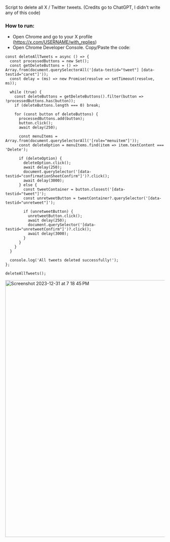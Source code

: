 Script to delete all X / Twitter tweets. (Credits go to ChatGPT, I didn't write any of this code)

### How to run:
- Open Chrome and go to your X profile (https://x.com/USERNAME/with_replies)
- Open Chrome Developer Console. Copy/Paste the code:

```
const deleteAllTweets = async () => {
  const processedButtons = new Set();
  const getDeleteButtons = () => Array.from(document.querySelectorAll('[data-testid="tweet"] [data-testid="caret"]'));
  const delay = (ms) => new Promise(resolve => setTimeout(resolve, ms));

  while (true) {
    const deleteButtons = getDeleteButtons().filter(button => !processedButtons.has(button));
    if (deleteButtons.length === 0) break;

    for (const button of deleteButtons) {
      processedButtons.add(button);
      button.click();
      await delay(250);

      const menuItems = Array.from(document.querySelectorAll('[role="menuitem"]'));
      const deleteOption = menuItems.find(item => item.textContent === 'Delete');

      if (deleteOption) {
        deleteOption.click();
        await delay(250);
        document.querySelector('[data-testid="confirmationSheetConfirm"]')?.click();
        await delay(3000);
      } else {
        const tweetContainer = button.closest('[data-testid="tweet"]');
        const unretweetButton = tweetContainer?.querySelector('[data-testid="unretweet"]');

        if (unretweetButton) {
          unretweetButton.click();
          await delay(250);
          document.querySelector('[data-testid="unretweetConfirm"]')?.click();
          await delay(3000);
        }
      }
    }
  }

  console.log('All tweets deleted successfully!');
};

deleteAllTweets();
```
<img width="813" alt="Screenshot 2023-12-31 at 7 18 45 PM" src="https://github.com/techleadhd/XDelete/assets/61847557/473165c5-9b7c-4065-98fd-5856fcbfb3a8">
